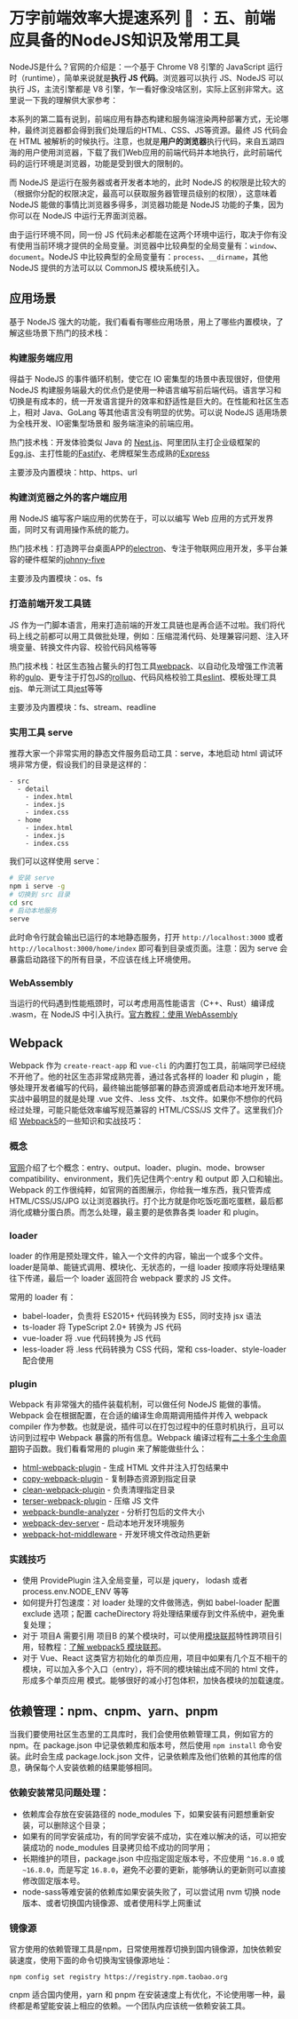 # 万字前端效率大提速系列 🚀 ：五、前端应具备的NodeJS知识及常用工具

NodeJS是什么？官网的介绍是：一个基于 Chrome V8 引擎的 JavaScript 运行时（runtime），简单来说就是**执行 JS 代码**。浏览器可以执行 JS、NodeJS 可以执行 JS，主流引擎都是 V8 引擎，乍一看好像没啥区别，实际上区别非常大。这里说一下我的理解供大家参考：

本系列的第二篇有说到，前端应用有静态构建和服务端渲染两种部署方式，无论哪种，最终浏览器都会得到我们处理后的HTML、CSS、JS等资源。最终 JS 代码会在 HTML 被解析的时候执行。注意，也就是**用户的浏览器**执行代码，来自五湖四海的用户使用浏览器，下载了我们Web应用的前端代码并本地执行，此时前端代码的运行环境是浏览器，功能是受到很大的限制的。

而 NodeJS 是运行在服务器或者开发者本地的，此时 NodeJS 的权限是比较大的（根据你分配的权限决定，最高可以获取服务器管理员级别的权限），这意味着 NodeJS 能做的事情比浏览器多得多，浏览器功能是 NodeJS 功能的子集，因为你可以在 NodeJS 中运行无界面浏览器。

由于运行环境不同，同一份 JS 代码未必都能在这两个环境中运行，取决于你有没有使用当前环境才提供的全局变量。浏览器中比较典型的全局变量有：`window`、`document`。NodeJS 中比较典型的全局变量有：`process`、`__dirname`，其他 NodeJS 提供的方法可以以 CommonJS 模块系统引入。

## 应用场景

基于 NodeJS 强大的功能，我们看看有哪些应用场景，用上了哪些内置模块，了解这些场景下热门的技术栈：

### 构建服务端应用

得益于 NodeJS 的事件循环机制，使它在 IO 密集型的场景中表现很好，但使用 NodeJS 构建服务端最大的优点仍是使用一种语言编写前后端代码。语言学习和切换是有成本的，统一开发语言提升的效率和舒适性是巨大的。在性能和社区生态上，相对 Java、GoLang 等其他语言没有明显的优势。可以说 NodeJS 适用场景为全栈开发、IO密集型场景和 服务端渲染的前端应用。

热门技术栈：开发体验类似 Java 的 [Nest.js](https://docs.nestjs.cn/)、阿里团队主打企业级框架的[Egg.js](https://www.eggjs.org/zh-CN)、主打性能的[Fastify](https://www.fastify.io/)、老牌框架生态成熟的[Express](https://www.expressjs.com.cn/)

主要涉及内置模块：http、https、url

### 构建浏览器之外的客户端应用

用 NodeJS 编写客户端应用的优势在于，可以以编写 Web 应用的方式开发界面，同时又有调用操作系统的能力。

热门技术栈：打造跨平台桌面APP的[electron](https://github.com/electron/electron)、专注于物联网应用开发，多平台兼容的硬件框架的[johnny-five](https://github.com/rwaldron/johnny-five)

主要涉及内置模块：os、fs

### 打造前端开发工具链

JS 作为一门脚本语言，用来打造前端的开发工具链也是再合适不过啦。我们将代码上线之前都可以用工具做批处理，例如：压缩混淆代码、处理兼容问题、注入环境变量、转换文件内容、校验代码风格等等

热门技术栈：社区生态独占鳌头的打包工具[webpack](https://webpack.js.org/)、以自动化及增强工作流著称的[gulp](https://www.gulpjs.com/)、更专注于打包JS的[rollup](https://rollupjs.org/)、代码风格校验工具[eslint](https://github.com/eslint/eslint)、模板处理工具[ejs](https://github.com/mde/ejs)、单元测试工具[jest](https://github.com/facebook/jest)等等

主要涉及内置模块：fs、stream、readline

### 实用工具 serve

推荐大家一个非常实用的静态文件服务启动工具：serve，本地启动 html 调试环境非常方便，假设我们的目录是这样的：

```
- src
  - detail
    - index.html
    - index.js
    - index.css
  - home
    - index.html
    - index.js
    - index.css
```

我们可以这样使用 serve：

```sh
# 安装 serve
npm i serve -g
# 切换到 src 目录
cd src
# 启动本地服务
serve
```

此时命令行就会输出已运行的本地静态服务，打开 `http://localhost:3000` 或者 `http://localhost:3000/home/index` 即可看到目录或页面。注意：因为 serve 会暴露启动路径下的所有目录，不应该在线上环境使用。

### WebAssembly

当运行的代码遇到性能瓶颈时，可以考虑用高性能语言（C++、Rust）编译成 .wasm，在 NodeJS 中引入执行。[官方教程：使用 WebAssembly](http://nodejs.cn/learn/nodejs-with-webassembly)

## Webpack

Webpack 作为 `create-react-app` 和 `vue-cli` 的内置打包工具，前端同学已经绕不开他了。他的社区生态非常成熟完善，通过各式各样的 loader 和 plugin ，能够处理开发者编写的代码，最终输出能够部署的静态资源或者启动本地开发环境。实战中最明显的就是处理 .vue 文件、.less 文件、.ts文件。如果你不想你的代码经过处理，可能只能低效率编写规范兼容的 HTML/CSS/JS 文件了。这里我们介绍 [Webpack5](https://webpack.docschina.org/)的一些知识和实战技巧：

### 概念

[官网](https://webpack.docschina.org/)介绍了七个概念：entry、output、loader、plugin、mode、browser compatibility、environment，我们先记住两个:entry 和 output 即 入口和输出。Webpack 的工作很纯粹，如官网的首图展示，你给我一堆东西，我只管弄成 HTML/CSS/JS/JPG 以让浏览器执行。打个比方就是你吃饭吃面吃蛋糕，最后都消化成糖分蛋白质。而怎么处理，最主要的是依靠各类 loader 和 plugin。

### loader

loader 的作用是预处理文件，输入一个文件的内容，输出一个或多个文件。loader是简单、能链式调用、模块化、无状态的，一组 loader 按顺序将处理结果往下传递，最后一个 loader 返回符合 webpack 要求的 JS 文件。

常用的 loader 有：

- babel-loader，负责将 ES2015+ 代码转换为 ES5，同时支持 jsx 语法
- ts-loader 将 TypeScript 2.0+ 转换为 JS 代码
- vue-loader 将 .vue 代码转换为 JS 代码
- less-loader 将 .less 代码转换为 CSS 代码，常和 css-loader、style-loader 配合使用

### plugin

Webpack 有非常强大的插件装载机制，可以做任何 NodeJS 能做的事情。Webpack 会在根据配置，在合适的编译生命周期调用插件并传入 webpack compiler 作为参数。也就是说，插件可以在打包过程中的任意时机执行，且可以访问到过程中 Webpack 暴露的所有信息。Webpack 编译过程有[二十多个生命周期](https://webpack.docschina.org/api/compiler-hooks/)钩子函数。我们看看常用的 plugin 来了解能做些什么：

- [html-webpack-plugin](https://github.com/jantimon/html-webpack-plugin) - 生成 HTML 文件并注入打包结果中
- [copy-webpack-plugin](https://github.com/webpack-contrib/copy-webpack-plugin) - 复制静态资源到指定目录
- [clean-webpack-plugin](https://github.com/johnagan/clean-webpack-plugin) - 负责清理指定目录
- [terser-webpack-plugin](https://github.com/webpack-contrib/terser-webpack-plugin) - 压缩 JS 文件
- [webpack-bundle-analyzer](https://github.com/webpack-contrib/webpack-bundle-analyzer) - 分析打包后的文件大小
- [webpack-dev-server](https://github.com/webpack/webpack-dev-server) - 启动本地开发环境服务
- [webpack-hot-middleware](https://github.com/webpack-contrib/webpack-hot-middleware) - 开发环境文件改动热更新

### 实践技巧

- 使用 ProvidePlugin 注入全局变量，可以是 jquery， lodash 或者 process.env.NODE_ENV 等等
- 如何提升打包速度：对 loader 处理的文件做筛选，例如 babel-loader 配置 exclude 选项；配置 cacheDirectory 将处理结果缓存到文件系统中，避免重复处理；
- 对于 项目A 需要引用 项目B 的某个模块时，可以使用[模块联邦](https://webpack.docschina.org/concepts/module-federation/#root)特性跨项目引用，轻教程：[了解 webpack5 模块联邦](https://juejin.cn/post/6844904134563512334)。
- 对于 Vue、React 这类官方初始化的单页应用，项目中如果有几个互不相干的模块，可以加入多个入口（entry），将不同的模块输出成不同的 html 文件，形成多个单页应用 模式。能够很好的减小打包体积，加快各模块的加载速度。

## 依赖管理：npm、cnpm、yarn、pnpm

当我们要使用社区生态里的工具库时，我们会使用依赖管理工具，例如官方的npm。在 package.json 中记录依赖库和版本号，然后使用 `npm install` 命令安装。此时会生成 package.lock.json 文件，记录依赖库及他们依赖的其他库的信息，确保每个人安装依赖的结果能够相同。

### 依赖安装常见问题处理：

- 依赖库会存放在安装路径的 node_modules 下，如果安装有问题想重新安装，可以删除这个目录；
- 如果有的同学安装成功，有的同学安装不成功，实在难以解决的话，可以把安装成功的 node_modules 目录拷贝给不成功的同学用；
- 长期维护的项目，package.json 中应指定固定版本号，不应使用 `^16.8.0` 或 `~16.8.0`，而是写定 `16.8.0`，避免不必要的更新，能够确认的更新则可以直接修改固定版本号。
- node-sass等难安装的依赖库如果安装失败了，可以尝试用 nvm 切换 node 版本、或者切换国内镜像源、或者使用科学上网重试

### 镜像源

官方使用的依赖管理工具是npm，日常使用推荐切换到国内镜像源，加快依赖安装速度，使用下面的命令切换淘宝镜像源地址：

```shell
npm config set registry https://registry.npm.taobao.org
```

cnpm 适合国内使用，yarn 和 pnpm 在安装速度上有优化，不论使用哪一种，最终都是希望能安装上相应的依赖。一个团队内应该统一依赖安装工具。
